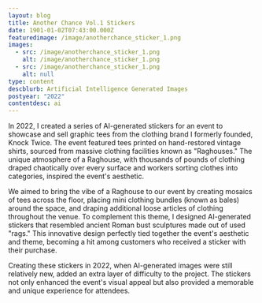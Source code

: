 ```yaml
---
layout: blog
title: Another Chance Vol.1 Stickers
date: 1901-01-02T07:43:00.000Z
featuredimage: /image/anotherchance_sticker_1.png
images:
  - src: /image/anotherchance_sticker_1.png
    alt: /image/anotherchance_sticker_1.png
  - src: /image/anotherchance_sticker_1.png
    alt: null
type: content
descblurb: Artificial Intelligence Generated Images
postyear: "2022"
contentdesc: ai
---
```

In 2022, I created a series of AI-generated stickers for an event to showcase and sell graphic tees from the clothing brand I formerly founded, Knock Twice. The event featured tees printed on hand-restored vintage shirts, sourced from massive clothing facilities known as "Raghouses." The unique atmosphere of a Raghouse, with thousands of pounds of clothing draped chaotically over every surface and workers sorting clothes into categories, inspired the event's aesthetic.

We aimed to bring the vibe of a Raghouse to our event by creating mosaics of tees across the floor, placing mini clothing bundles (known as bales) around the space, and draping additional loose articles of clothing throughout the venue. To complement this theme, I designed AI-generated stickers that resembled ancient Roman bust sculptures made out of used "rags." This innovative design perfectly tied together the event's aesthetic and theme, becoming a hit among customers who received a sticker with their purchase.

Creating these stickers in 2022, when AI-generated images were still relatively new, added an extra layer of difficulty to the project. The stickers not only enhanced the event's visual appeal but also provided a memorable and unique experience for attendees.
